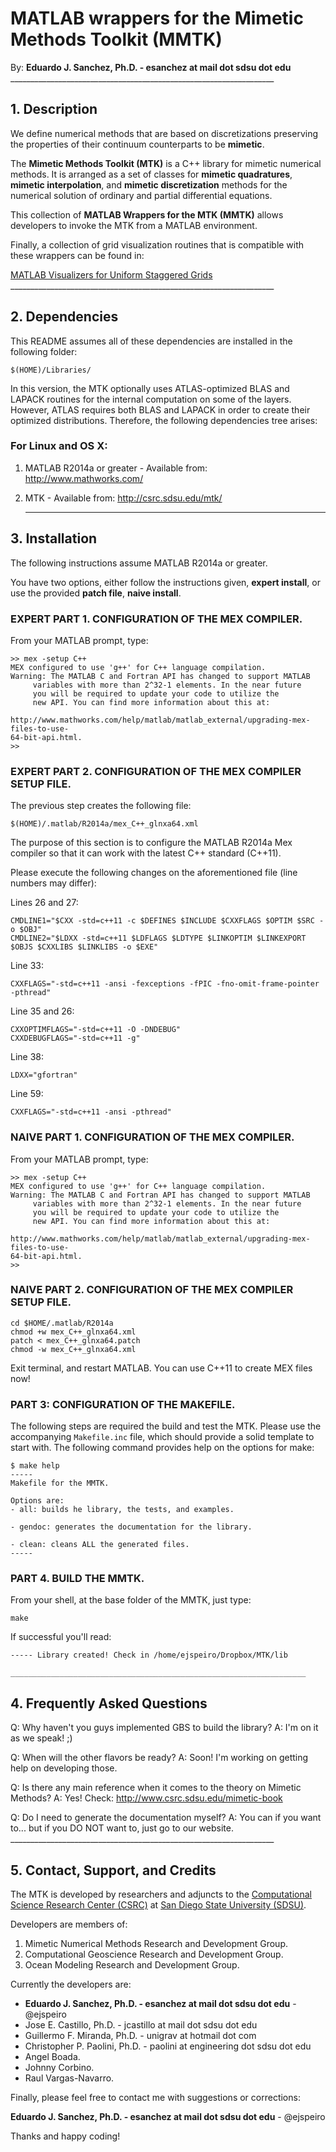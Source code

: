 # MATLAB wrappers for the Mimetic Methods Toolkit (MMTK)

By: **Eduardo J. Sanchez, Ph.D. - esanchez at mail dot sdsu dot edu**
    __________________________________________________________________

## 1. Description

We define numerical methods that are based on discretizations preserving the
properties of their continuum counterparts to be **mimetic**.

The **Mimetic Methods Toolkit (MTK)** is a C++ library for mimetic numerical
methods. It is arranged as a set of classes for **mimetic quadratures**,
**mimetic interpolation**, and **mimetic discretization** methods for the
numerical solution of ordinary and partial differential equations.

This collection of **MATLAB Wrappers for the MTK (MMTK)** allows developers to
invoke the MTK from a MATLAB environment.

Finally, a collection of grid visualization routines that is compatible with
these wrappers can be found in:

[MATLAB Visualizers for Uniform Staggered Grids](https://github.com/ejspeiro/UniStgGrid-Visualizers)
    __________________________________________________________________

## 2. Dependencies

This README assumes all of these dependencies are installed in the following
folder:

```
$(HOME)/Libraries/
```

In this version, the MTK optionally uses ATLAS-optimized BLAS and LAPACK
routines for the internal computation on some of the layers. However, ATLAS
requires both BLAS and LAPACK in order to create their optimized distributions.
Therefore, the following dependencies tree arises:

### For Linux and OS X:

1. MATLAB R2014a or greater - Available from: http://www.mathworks.com/

1. MTK - Available from: http://csrc.sdsu.edu/mtk/

    __________________________________________________________________

## 3. Installation

The following instructions assume MATLAB R2014a or greater.

You have two options, either follow the instructions given, **expert install**,
or use the provided **patch file**, **naive install**.

### EXPERT PART 1. CONFIGURATION OF THE MEX COMPILER.

From your MATLAB prompt, type:

```
>> mex -setup C++
MEX configured to use 'g++' for C++ language compilation.
Warning: The MATLAB C and Fortran API has changed to support MATLAB
     variables with more than 2^32-1 elements. In the near future
     you will be required to update your code to utilize the
     new API. You can find more information about this at:

http://www.mathworks.com/help/matlab/matlab_external/upgrading-mex-files-to-use-
64-bit-api.html.
>>
```

### EXPERT PART 2. CONFIGURATION OF THE MEX COMPILER SETUP FILE.

The previous step creates the following file:

```
$(HOME)/.matlab/R2014a/mex_C++_glnxa64.xml
```

The purpose of this section is to configure the MATLAB R2014a Mex compiler so
that it can work with the latest C++ standard (C++11).

Please execute the following changes on the aforementioned file (line numbers
may differ):

Lines 26 and 27:

```
CMDLINE1="$CXX -std=c++11 -c $DEFINES $INCLUDE $CXXFLAGS $OPTIM $SRC -o $OBJ"
CMDLINE2="$LDXX -std=c++11 $LDFLAGS $LDTYPE $LINKOPTIM $LINKEXPORT $OBJS $CXXLIBS $LINKLIBS -o $EXE"
```

Line 33:

```
CXXFLAGS="-std=c++11 -ansi -fexceptions -fPIC -fno-omit-frame-pointer -pthread"
```

Line 35 and 26:

```
CXXOPTIMFLAGS="-std=c++11 -O -DNDEBUG"
CXXDEBUGFLAGS="-std=c++11 -g"
```

Line 38:

```
LDXX="gfortran"
```

Line 59:

```
CXXFLAGS="-std=c++11 -ansi -pthread"
```

### NAIVE PART 1. CONFIGURATION OF THE MEX COMPILER.

From your MATLAB prompt, type:

```
>> mex -setup C++
MEX configured to use 'g++' for C++ language compilation.
Warning: The MATLAB C and Fortran API has changed to support MATLAB
     variables with more than 2^32-1 elements. In the near future
     you will be required to update your code to utilize the
     new API. You can find more information about this at:

http://www.mathworks.com/help/matlab/matlab_external/upgrading-mex-files-to-use-
64-bit-api.html.
>>
```

### NAIVE PART 2. CONFIGURATION OF THE MEX COMPILER SETUP FILE.

```
cd $HOME/.matlab/R2014a
chmod +w mex_C++_glnxa64.xml
patch < mex_C++_glnxa64.patch
chmod -w mex_C++_glnxa64.xml
```
Exit terminal, and restart MATLAB. You can use C++11 to create MEX files now!

### PART 3: CONFIGURATION OF THE MAKEFILE.

The following steps are required the build and test the MTK. Please use the
accompanying `Makefile.inc` file, which should provide a solid template to
start with. The following command provides help on the options for make:

```
$ make help
-----
Makefile for the MMTK.

Options are:
- all: builds he library, the tests, and examples.

- gendoc: generates the documentation for the library.

- clean: cleans ALL the generated files.
-----
```

### PART 4. BUILD THE MMTK.

From your shell, at the base folder of the MMTK, just type:

```
make
```

If successful you'll read:

```
----- Library created! Check in /home/ejspeiro/Dropbox/MTK/lib
```
    __________________________________________________________________

## 4. Frequently Asked Questions

Q: Why haven't you guys implemented GBS to build the library?
A: I'm on it as we speak! ;)

Q: When will the other flavors be ready?
A: Soon! I'm working on getting help on developing those.

Q: Is there any main reference when it comes to the theory on Mimetic Methods?
A: Yes! Check: http://www.csrc.sdsu.edu/mimetic-book

Q: Do I need to generate the documentation myself?
A: You can if you want to... but if you DO NOT want to, just go to our website.
    __________________________________________________________________

## 5. Contact, Support, and Credits

The MTK is developed by researchers and adjuncts to the
[Computational Science Research Center (CSRC)](http://www.csrc.sdsu.edu/)
at [San Diego State University (SDSU)](http://www.sdsu.edu/).

Developers are members of:

1. Mimetic Numerical Methods Research and Development Group.
2. Computational Geoscience Research and Development Group.
3. Ocean Modeling Research and Development Group.

Currently the developers are:

- **Eduardo J. Sanchez, Ph.D. - esanchez at mail dot sdsu dot edu** - @ejspeiro
- Jose E. Castillo, Ph.D. - jcastillo at mail dot sdsu dot edu
- Guillermo F. Miranda, Ph.D. - unigrav at hotmail dot com
- Christopher P. Paolini, Ph.D. - paolini at engineering dot sdsu dot edu
- Angel Boada.
- Johnny Corbino.
- Raul Vargas-Navarro.

Finally, please feel free to contact me with suggestions or corrections:

**Eduardo J. Sanchez, Ph.D. - esanchez at mail dot sdsu dot edu** - @ejspeiro

Thanks and happy coding!
